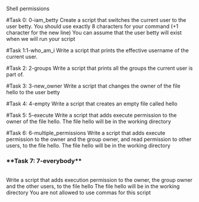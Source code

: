 Shell permissions


#Task 0: 0-iam_betty
Create a script that switches the current user to the user betty.
  You should use exactly 8 characters for your command (+1 character for the new line)
  You can assume that the user betty will exist when we will run your script

#Task 1:1-who_am_i
Write a script that prints the effective username of the current user.

#Task 2: 2-groups
Write a script that prints all the groups the current user is part of.

#Task 3: 3-new_owner
Write a script that changes the owner of the file hello to the user betty

#Task 4: 4-empty
Write a script that creates an empty file called hello

#Task 5: 5-execute
Write a script that adds execute permission to the owner of the file hello.
   The file hello will be in the working directory

#Task 6: 6-multiple_permissions
Write a script that adds execute permission to the owner and the group owner, and read permission to other users, to the file hello.
  The file hello will be in the working directory

<h3>**Task 7: 7-everybody**</h3> <br>
Write a script that adds execution permission to the owner, the group owner and the other users, to the file hello
  The file hello will be in the working directory
  You are not allowed to use commas for this script
